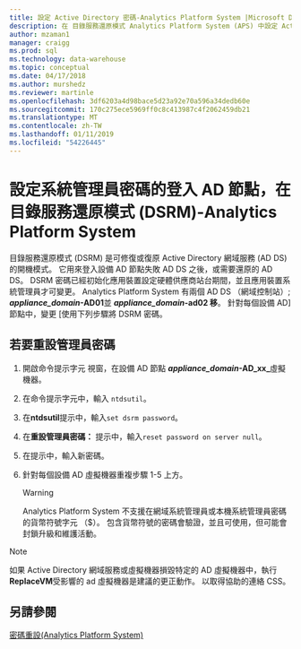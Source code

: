 ```yaml
---
title: 設定 Active Directory 密碼-Analytics Platform System |Microsoft Docs
description: 在 目錄服務還原模式 Analytics Platform System (APS) 中設定 Active Directory 節點管理員登入密碼。
author: mzaman1
manager: craigg
ms.prod: sql
ms.technology: data-warehouse
ms.topic: conceptual
ms.date: 04/17/2018
ms.author: murshedz
ms.reviewer: martinle
ms.openlocfilehash: 3df6203a4d98bace5d23a92e70a596a34dedb60e
ms.sourcegitcommit: 170c275ece5969ff0c8c413987c4f2062459db21
ms.translationtype: MT
ms.contentlocale: zh-TW
ms.lasthandoff: 01/11/2019
ms.locfileid: "54226445"
---
```

# <a name="set-admin-password-for-logging-on-to-ad-nodes-in-directory-services-restore-mode-dsrm---analytics-platform-system"></a>設定系統管理員密碼的登入 AD 節點，在 目錄服務還原模式 (DSRM)-Analytics Platform System
目錄服務還原模式 (DSRM) 是可修復或復原 Active Directory 網域服務 (AD DS) 的開機模式。 它用來登入設備 AD 節點失敗 AD DS 之後，或需要還原的 AD DS。 DSRM 密碼已經初始化應用裝置設定硬體供應商站台期間，並且應用裝置系統管理員才可變更。 Analytics Platform System 有兩個 AD DS （網域控制站）; **_appliance_domain_-AD01**並 **_appliance_domain_-ad02 移**。 針對每個設備 AD] 節點中，變更 [使用下列步驟將 DSRM 密碼。  
  
## <a name="HowToDSRM"></a>若要重設管理員密碼  
  
1.  開啟命令提示字元 視窗，在設備 AD 節點 <strong>_appliance_domain_-AD_xx_</strong>虛擬機器。  
  
2.  在命令提示字元中，輸入 `ntdsutil`。  
  
3.  在**ntdsutil**提示中，輸入`set dsrm password`。  
  
4.  在**重設管理員密碼：** 提示中，輸入`reset password on server null`。  
  
5.  在提示中，輸入新密碼。  
  
6.  針對每個設備 AD 虛擬機器重複步驟 1-5 上方。  
  
    > [!WARNING]  
    > Analytics Platform System 不支援在網域系統管理員或本機系統管理員密碼的貨幣符號字元 （$）。 包含貨幣符號的密碼會驗證，並且可使用，但可能會封鎖升級和維護活動。  
  
> [!NOTE]  
> 如果 Active Directory 網域服務或虛擬機器損毀特定的 AD 虛擬機器中，執行**ReplaceVM**受影響的 ad 虛擬機器是建議的更正動作。 以取得協助的連絡 CSS。  
  
## <a name="see-also"></a>另請參閱  
[密碼重設&#40;Analytics Platform System&#41;](password-reset.md)  
  
